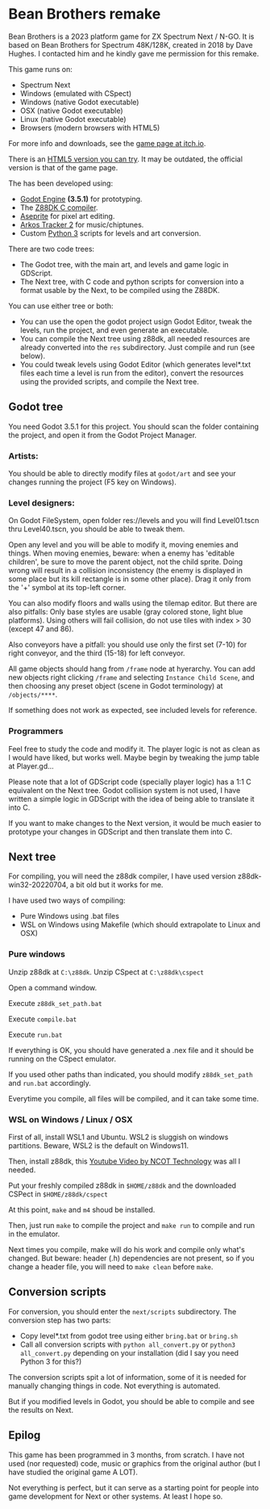# Bean Brothers remake
Bean Brothers is a 2023 platform game for ZX Spectrum Next / N-GO. It is based on Bean Brothers for Spectrum 48K/128K, created in 2018 by Dave Hughes. I contacted him and he kindly gave me permission for this remake.

This game runs on:
- Spectrum Next
- Windows (emulated with CSpect)
- Windows (native Godot executable)
- OSX (native Godot executable)
- Linux (native Godot executable)
- Browsers (modern browsers with HTML5)

For more info and downloads, see the [game page at itch.io](https://davidprograma.itch.io/bean-brothers).

There is an [HTML5 version you can try](https://dcrespo3d.github.io/BeanBrosRemake/). It may be outdated, the official version is that of the game page.

The has been developed using:

- [Godot Engine](https://godotengine.org/) __(3.5.1)__ for prototyping.
- The [Z88DK C compiler](https://z88dk.org/site/).
- [Aseprite](https://www.aseprite.org/) for pixel art editing.
- [Arkos Tracker 2](https://www.julien-nevo.com/arkostracker/) for music/chiptunes.
- Custom [Python 3](https://www.python.org/) scripts for levels and art conversion.

There are two code trees:
- The Godot tree, with the main art, and levels and game logic in GDScript.
- The Next tree, with C code and python scripts for conversion into a format usable by the Next, to be compiled using the Z88DK.

You can use either tree or both:
- You can use the open the godot project usign Godot Editor, tweak the levels, run the project, and even generate an executable.
- You can compile the Next tree using z88dk, all needed resources are already converted into the `res` subdirectory. Just compile and run (see below).
- You could tweak levels using Godot Editor (which generates level*.txt files each time a level is run from the editor), convert the resources using the provided scripts, and compile the Next tree.

## Godot tree

You need Godot 3.5.1 for this project. You should scan the folder containing the project, and open it from the Godot Project Manager.

### Artists:
You should be able to directly modify files at `godot/art` and see your changes running the project (F5 key on Windows).

### Level designers:
On Godot FileSystem, open folder res://levels and you will find Level01.tscn thru Level40.tscn, you should be able to tweak them.

Open any level and you will be able to modify it, moving enemies and things. When moving enemies, beware: when a enemy has 'editable children', be sure to move the parent object, not the child sprite. Doing wrong will result in a collision inconsistency (the enemy is displayed in some place but its kill rectangle is in some other place). Drag it only from the '+' symbol at its top-left corner.

You can also modify floors and walls using the tilemap editor. But there are also pitfalls: Only base styles are usable (gray colored stone, light blue platforms). Using others will fail collision, do not use tiles with index > 30 (except 47 and 86).

Also conveyors have a pitfall: you should use only the first set (7-10) for right conveyor, and the third (15-18) for left conveyor.

All game objects should hang from `/frame` node at hyerarchy. You can add new objects right clicking `/frame` and selecting `Instance Child Scene`, and then choosing any preset object (scene in Godot terminology) at `/objects/****`.

If something does not work as expected, see included levels for reference.

### Programmers

Feel free to study the code and modify it. The player logic is not as clean as I would have liked, but works well. Maybe begin by tweaking the jump table at Player.gd...

Please note that a lot of GDScript code (specially player logic) has a 1:1 C equivalent on the Next tree. Godot collision system is not used, I have written a simple logic in GDScript with the idea of being able to translate it into C.

If you want to make changes to the Next version, it would be much easier to prototype your changes in GDScript and then translate them into C.

## Next tree

For compiling, you will need the z88dk compiler, I have used version z88dk-win32-20220704, a bit old but it works for me.

I have used two ways of compiling:
- Pure Windows using .bat files
- WSL on Windows using Makefile (which should extrapolate to Linux and OSX)

### Pure windows

Unzip z88dk at `C:\z88dk`.
Unzip CSpect at `C:\z88dk\cspect`

Open a command window.

Execute `z88dk_set_path.bat`

Execute `compile.bat`

Execute `run.bat`

If everything is OK, you should have generated a .nex file and it should be running on the CSpect emulator.

If you used other paths than indicated, you should modify `z88dk_set_path` and `run.bat` accordingly.

Everytime you compile, all files will be compiled, and it can take some time.

### WSL on Windows / Linux / OSX

First of all, install WSL1 and Ubuntu. WSL2 is sluggish on windows partitions. Beware, WSL2 is the default on Windows11.

Then, install z88dk, this [Youtube Video by NCOT Technology](https://www.youtube.com/watch?v=R-JD8CQ5zTc) was all I needed.

Put your freshly compiled z88dk in `$HOME/z88dk` and the downloaded CSPect in `$HOME/z88dk/cspect`

At this point, `make` and `m4` shoud be installed.

Then, just run `make` to compile the project and `make run` to compile and run in the emulator.

Next times you compile, make will do his work and compile only what's changed. But beware: header (.h) dependencies are not present, so if you change a header file, you will need to `make clean` before `make`.

## Conversion scripts

For conversion, you should enter the `next/scripts` subdirectory.
The conversion step has two parts:

- Copy level*.txt from godot tree using either `bring.bat` or `bring.sh`
- Call all conversion scripts with `python all_convert.py` or `python3 all_convert.py` depending on your installation (did I say you need Python 3 for this?)

The conversion scripts spit a lot of information, some of it is needed for manually changing things in code. Not everything is automated.

But if you modified levels in Godot, you should be able to compile and see the results on Next.

## Epilog
This game has been programmed in 3 months, from scratch. I have not used (nor requested) code, music or graphics from the original author (but I have studied the original game A LOT).

Not everything is perfect, but it can serve as a starting point for people into game development for Next or other systems. At least I hope so.